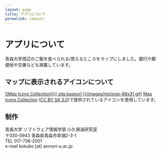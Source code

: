 ```yaml
---
layout: page
title: アプリについて
permalink: /about/
---
```


# アプリについて

青森大学周辺のご飯を食べられる/買えるところをマップにしました。銀行や郵便局や交番なども掲載しています。

## マップに表示されるアイコンについて

[![Map Icons Collection]({{ site.baseurl }}/images/miclogo-88x31.gif)](https://mapicons.mapsmarker.com)
[Map Icons Collection](https://mapicons.mapsmarker.com) ([CC BY SA 3.0](https://creativecommons.org/licenses/by-sa/3.0/deed.ja))で提供されているアイコンを使用しています。

## 制作

青森大学 ソフトウェア情報学部 小久保温研究室  
〒030-0943 青森県青森市幸畑2-3-1  
TEL 017-738-2001  
e-mail kokubo [at] aomori-u.ac.jp
